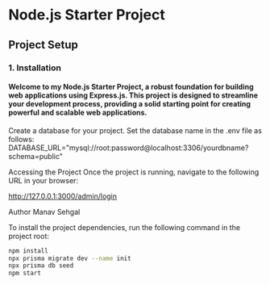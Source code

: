 # Node.js Starter Project

## Project Setup

### 1. Installation

#### Welcome to my Node.js Starter Project, a robust foundation for building web applications using Express.js. This project is designed to streamline your development process, providing a solid starting point for creating powerful and scalable web applications.

Create a database for your project.
Set the database name in the .env file as follows:
DATABASE_URL="mysql://root:password@localhost:3306/yourdbname?schema=public"

Accessing the Project
Once the project is running, navigate to the following URL in your browser:

http://127.0.0.1:3000/admin/login

Author
Manav Sehgal

To install the project dependencies, run the following command in the project root:

```bash
npm install
npx prisma migrate dev --name init
npx prisma db seed
npm start
